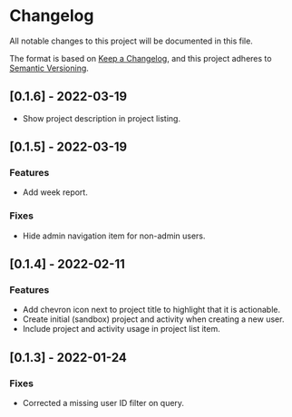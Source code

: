 # Changelog
All notable changes to this project will be documented in this file.

The format is based on [Keep a Changelog](https://keepachangelog.com/en/1.0.0/),
and this project adheres to [Semantic Versioning](https://semver.org/spec/v2.0.0.html).

## [0.1.6] - 2022-03-19

- Show project description in project listing.

## [0.1.5] - 2022-03-19

### Features
- Add week report.

### Fixes
- Hide admin navigation item for non-admin users.

## [0.1.4] - 2022-02-11

### Features
- Add chevron icon next to project title to highlight that it is actionable.
- Create initial (sandbox) project and activity when creating a new user.
- Include project and activity usage in project list item.

## [0.1.3] - 2022-01-24

### Fixes
- Corrected a missing user ID filter on query.
